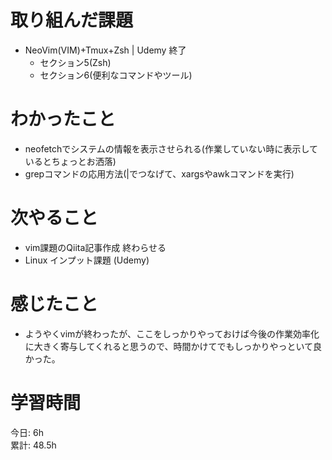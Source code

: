 # 取り組んだ課題     
- NeoVim(VIM)+Tmux+Zsh | Udemy 終了
  - セクション5(Zsh)
  - セクション6(便利なコマンドやツール)
# わかったこと   
- neofetchでシステムの情報を表示させられる(作業していない時に表示しているとちょっとお洒落)
- grepコマンドの応用方法(|でつなげて、xargsやawkコマンドを実行)
# 次やること
- vim課題のQiita記事作成 終わらせる
- Linux インプット課題  (Udemy)
# 感じたこと
- ようやくvimが終わったが、ここをしっかりやっておけば今後の作業効率化に大きく寄与してくれると思うので、時間かけてでもしっかりやっといて良かった。
# 学習時間  
今日: 6h  
累計: 48.5h 
